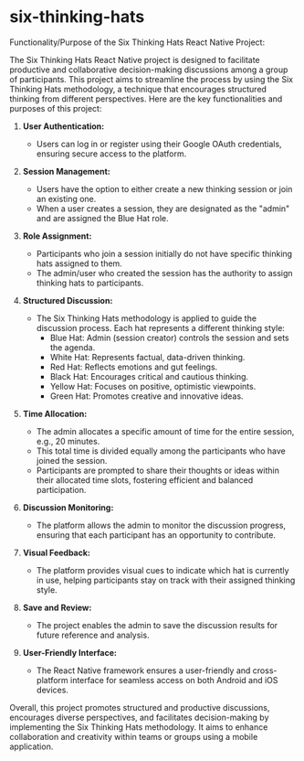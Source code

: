 # six-thinking-hats

Functionality/Purpose of the Six Thinking Hats React Native Project:

The Six Thinking Hats React Native project is designed to facilitate productive and collaborative decision-making discussions among a group of participants. This project aims to streamline the process by using the Six Thinking Hats methodology, a technique that encourages structured thinking from different perspectives. Here are the key functionalities and purposes of this project:

1. **User Authentication:**
   - Users can log in or register using their Google OAuth credentials, ensuring secure access to the platform.

2. **Session Management:**
   - Users have the option to either create a new thinking session or join an existing one.
   - When a user creates a session, they are designated as the "admin" and are assigned the Blue Hat role.

3. **Role Assignment:**
   - Participants who join a session initially do not have specific thinking hats assigned to them.
   - The admin/user who created the session has the authority to assign thinking hats to participants.

4. **Structured Discussion:**
   - The Six Thinking Hats methodology is applied to guide the discussion process. Each hat represents a different thinking style:
     - Blue Hat: Admin (session creator) controls the session and sets the agenda.
     - White Hat: Represents factual, data-driven thinking.
     - Red Hat: Reflects emotions and gut feelings.
     - Black Hat: Encourages critical and cautious thinking.
     - Yellow Hat: Focuses on positive, optimistic viewpoints.
     - Green Hat: Promotes creative and innovative ideas.

5. **Time Allocation:**
   - The admin allocates a specific amount of time for the entire session, e.g., 20 minutes.
   - This total time is divided equally among the participants who have joined the session.
   - Participants are prompted to share their thoughts or ideas within their allocated time slots, fostering efficient and balanced participation.

6. **Discussion Monitoring:**
   - The platform allows the admin to monitor the discussion progress, ensuring that each participant has an opportunity to contribute.

7. **Visual Feedback:**
   - The platform provides visual cues to indicate which hat is currently in use, helping participants stay on track with their assigned thinking style.

8. **Save and Review:**
   - The project enables the admin to save the discussion results for future reference and analysis.

9. **User-Friendly Interface:**
   - The React Native framework ensures a user-friendly and cross-platform interface for seamless access on both Android and iOS devices.

Overall, this project promotes structured and productive discussions, encourages diverse perspectives, and facilitates decision-making by implementing the Six Thinking Hats methodology. It aims to enhance collaboration and creativity within teams or groups using a mobile application.
